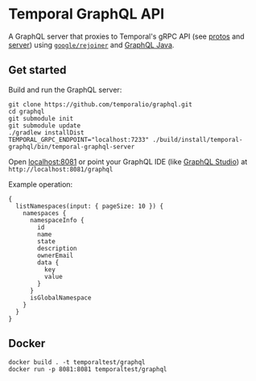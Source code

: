 # Temporal GraphQL API

A GraphQL server that proxies to Temporal's gRPC API (see [protos](https://github.com/temporalio/api/) and [server](https://github.com/temporalio/temporal)) using [`google/rejoiner`](https://github.com/google/rejoiner) and [GraphQL Java](https://www.graphql-java.com/).

## Get started

Build and run the GraphQL server:

```
git clone https://github.com/temporalio/graphql.git
cd graphql
git submodule init
git submodule update
./gradlew installDist
TEMPORAL_GRPC_ENDPOINT="localhost:7233" ./build/install/temporal-graphql/bin/temporal-graphql-server
```

Open [localhost:8081](http://localhost:8081/) or point your GraphQL IDE (like [GraphQL Studio](https://studio.apollographql.com/sandbox/explorer)) at `http://localhost:8081/graphql`

Example operation:

```gql
{
  listNamespaces(input: { pageSize: 10 }) {
    namespaces {
      namespaceInfo {
        id
        name
        state
        description
        ownerEmail
        data {
          key
          value
        }
      }
      isGlobalNamespace
    }
  }
}
```

## Docker

```
docker build . -t temporaltest/graphql
docker run -p 8081:8081 temporaltest/graphql
```